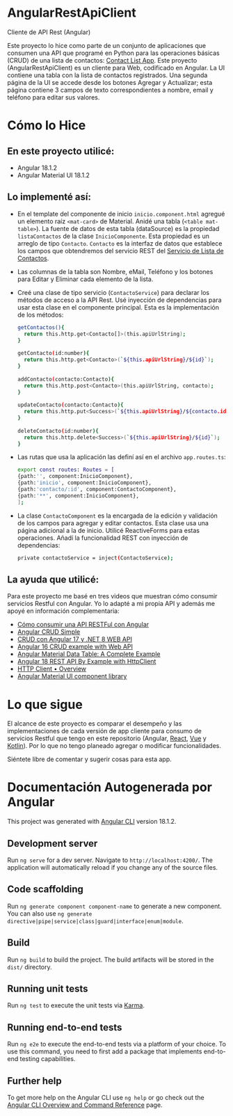 # AngularRestApiClient

Cliente de API Rest (Angular)

Este proyecto lo hice como parte de un conjunto de aplicaciones que consumen una API que programé en Python para las operaciones básicas (CRUD) de una lista de contactos: [Contact List App](https://github.com/EmptyShop/FlaskSqlAlchemyApp). Este proyecto (AngularRestApiClient) es un cliente para Web, codificado en Angular. La UI contiene una tabla con la lista de contactos registrados. Una segunda página de la UI se accede desde los botones Agregar y Actualizar; esta página contiene 3 campos de texto correspondientes a nombre, email y teléfono para editar sus valores.

# Cómo lo Hice

## En este proyecto utilicé:

  * Angular 18.1.2
  * Angular Material UI 18.1.2

## Lo implementé así:

  * En el template del componente de inicio `inicio.component.html` agregué un elemento raíz `<mat-card>` de Material. Anidé una tabla (`<table mat-table>`). La fuente de datos de esta tabla (dataSource) es la propiedad `listaContactos` de la clase `InicioComponente`. Esta propiedad es un arreglo de tipo `Contacto`. `Contacto` es la interfaz de datos que establece los campos que obtendremos del servicio REST del [Servicio de Lista de Contactos](https://github.com/EmptyShop/FlaskSqlAlchemyApp).
  * Las columnas de la tabla son Nombre, eMail, Teléfono y los botones para Editar y Eliminar cada elemento de la lista.
  * Creé una clase de tipo servicio (`ContactoService`) para declarar los métodos de acceso a la API Rest. Usé inyección de dependencias para usar esta clase en el componente principal. Esta es la implementación de los métodos:

    ```sh
    getContactos(){
      return this.http.get<Contacto[]>(this.apiUrlString);
    }
  
    getContacto(id:number){
      return this.http.get<Contacto>(`${this.apiUrlString}/${id}`);
    }
  
    addContacto(contacto:Contacto){
      return this.http.post<Contacto>(this.apiUrlString, contacto);
    }
  
    updateContacto(contacto:Contacto){
      return this.http.put<Success>(`${this.apiUrlString}/${contacto.id}`, contacto);
    }
  
    deleteContacto(id:number){
      return this.http.delete<Success>(`${this.apiUrlString}/${id}`);
    }
    ```

  * Las rutas que usa la aplicación las definí así en el archivo `app.routes.ts`:

    ```sh
    export const routes: Routes = [
    {path:'', component:InicioComponent},
    {path:'inicio', component:InicioComponent},
    {path:'contacto/:id', component:ContactoComponent},
    {path:'**', component:InicioComponent},
    ];
    ```

  * La clase `ContactoComponent` es la encargada de la edición y validación de los campos para agregar y editar contactos. Esta clase usa una página adicional a la de inicio. Utilicé ReactiveForms para estas operaciones. Añadí la funcionalidad REST con inyección de dependencias:

    ```sh
    private contactoService = inject(ContactoService);
    ```

## La ayuda que utilicé:

Para este proyecto me basé en tres videos que muestran cómo consumir servicios Restful con Angular. Yo lo adapté a mi propia API y además me apoyé en información complementaria:

  * [Cómo consumir una API RESTFul con Angular](https://www.youtube.com/watch?v=mTTVJcr0D_I)
  * [Angular CRUD Simple](https://www.youtube.com/watch?v=arGRTVdG--c)
  * [CRUD con Angular 17 y .NET 8 WEB API](https://www.youtube.com/watch?v=3hheY1qSZ5U)
  * [Angular 16 CRUD example with Web API](https://www.bezkoder.com/angular-16-crud-example/)
  * [Angular Material Data Table: A Complete Example](https://blog.angular-university.io/angular-material-data-table/)
  * [Angular 18 REST API By Example with HttpClient](https://www.techiediaries.com/angular-by-example-httpclient-get/)
  * [HTTP Client • Overview](https://angular.dev/guide/http)
  * [Angular Material UI component library](https://material.angular.io/)

# Lo que sigue

El alcance de este proyecto es comparar el desempeño y las implementaciones de cada versión de app cliente para consumo de servicios Restful que tengo en este repositorio (Angular, [React](https://github.com/EmptyShop/ReactRestApiClient), [Vue](https://github.com/EmptyShop/VueRestApiClient) y [Kotlin](https://github.com/EmptyShop/KotlinRestApiClient)). Por lo que no tengo planeado agregar o modificar funcionalidades.

Siéntete libre de comentar y sugerir cosas para esta app.

# Documentación Autogenerada por Angular

This project was generated with [Angular CLI](https://github.com/angular/angular-cli) version 18.1.2.

## Development server

Run `ng serve` for a dev server. Navigate to `http://localhost:4200/`. The application will automatically reload if you change any of the source files.

## Code scaffolding

Run `ng generate component component-name` to generate a new component. You can also use `ng generate directive|pipe|service|class|guard|interface|enum|module`.

## Build

Run `ng build` to build the project. The build artifacts will be stored in the `dist/` directory.

## Running unit tests

Run `ng test` to execute the unit tests via [Karma](https://karma-runner.github.io).

## Running end-to-end tests

Run `ng e2e` to execute the end-to-end tests via a platform of your choice. To use this command, you need to first add a package that implements end-to-end testing capabilities.

## Further help

To get more help on the Angular CLI use `ng help` or go check out the [Angular CLI Overview and Command Reference](https://angular.dev/tools/cli) page.
